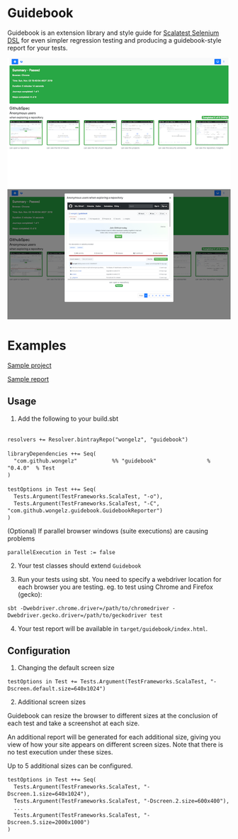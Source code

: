 Guidebook
=========

Guidebook is an extension library and style guide for [Scalatest Selenium DSL](http://www.scalatest.org/user_guide/using_selenium)
for even simpler regression testing and producing a guidebook-style report for your tests.

![](docs/screenshot1.png) ![](docs/screenshot2.png)

Examples
========

[Sample project](https://github.com/wongelz/guidebook-examples/)

[Sample report](https://wongelz.github.io/guidebook-examples/index.html)

Usage
-----
1. Add the following to your build.sbt

```

resolvers += Resolver.bintrayRepo("wongelz", "guidebook")

libraryDependencies ++= Seq(
  "com.github.wongelz"           %% "guidebook"                % "0.4.0"  % Test
)

testOptions in Test ++= Seq(
  Tests.Argument(TestFrameworks.ScalaTest, "-o"),
  Tests.Argument(TestFrameworks.ScalaTest, "-C", "com.github.wongelz.guidebook.GuidebookReporter")
)
```

(Optional) If parallel browser windows (suite executions) are causing problems

```
parallelExecution in Test := false

```

2. Your test classes should extend `Guidebook`

3. Run your tests using sbt. You need to specify a webdriver location for each browser you are testing.
eg. to test using Chrome and Firefox (gecko):

```
sbt -Dwebdriver.chrome.driver=/path/to/chromedriver -Dwebdriver.gecko.driver=/path/to/geckodriver test
```

4. Your test report will be available in `target/guidebook/index.html`.

Configuration
-------------

1. Changing the default screen size
```
testOptions in Test += Tests.Argument(TestFrameworks.ScalaTest, "-Dscreen.default.size=640x1024")
```

2. Additional screen sizes

Guidebook can resize the browser to different sizes at the conclusion of each test and take a screenshot at each size.

An additional report will be generated for each additional size, giving you view of how your site appears on different screen sizes.
Note that there is no test execution under these sizes.

Up to 5 additional sizes can be configured.

```
testOptions in Test ++= Seq(
  Tests.Argument(TestFrameworks.ScalaTest, "-Dscreen.1.size=640x1024"),
  Tests.Argument(TestFrameworks.ScalaTest, "-Dscreen.2.size=600x400"),
  ...
  Tests.Argument(TestFrameworks.ScalaTest, "-Dscreen.5.size=2000x1000")
)
```

